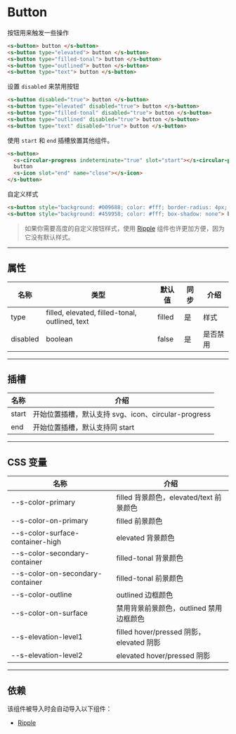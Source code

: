 # Button

按钮用来触发一些操作

```html preview
<s-button> button </s-button>
<s-button type="elevated"> button </s-button>
<s-button type="filled-tonal"> button </s-button>
<s-button type="outlined"> button </s-button>
<s-button type="text"> button </s-button>
```

设置 `disabled` 来禁用按钮

```html preview
<s-button disabled="true"> button </s-button>
<s-button type="elevated" disabled="true"> button </s-button>
<s-button type="filled-tonal" disabled="true"> button </s-button>
<s-button type="outlined" disabled="true"> button </s-button>
<s-button type="text" disabled="true"> button </s-button>
```

使用 `start` 和 `end` 插槽放置其他组件。

```html preview
<s-button>
  <s-circular-progress indeterminate="true" slot="start"></s-circular-progress>
  button
  <s-icon slot="end" name="close"></s-icon>
</s-button>
```

自定义样式

```html preview
<s-button style="background: #009688; color: #fff; border-radius: 4px; padding: 0 16px"> button </s-button>
<s-button style="background: #459958; color: #fff; box-shadow: none"> button </s-button>
```

> 如果你需要高度的自定义按钮样式，使用 [Ripple](/component/ripple) 组件也许更加方便，因为它没有默认样式。

---

## 属性

| 名称     | 类型                                            | 默认值 | 同步 | 介绍    |
| -------- | ---------------------------------------------- | ------ | --- | ------- |
| type     | filled, elevated, filled-tonal, outlined, text | filled | 是  | 样式     |
| disabled | boolean                                        | false  | 是  | 是否禁用 |

---

## 插槽

| 名称   | 介绍                                              |
| ------ | ------------------------------------------------- |
| start  | 开始位置插槽，默认支持 svg、icon、circular-progress |
| end    | 开始位置插槽，默认支持同 start                      |

---

## CSS 变量

| 名称                             | 介绍                                     |
| -------------------------------- | --------------------------------------- |
| --s-color-primary                | filled 背景颜色，elevated/text 前景颜色   |
| --s-color-on-primary             | filled 前景颜色                          |
| --s-color-surface-container-high | elevated 背景颜色                        |
| --s-color-secondary-container    | filled-tonal 背景颜色                    |
| --s-color-on-secondary-container | filled-tonal 前景颜色                    |
| --s-color-outline                | outlined 边框颜色                        |
| --s-color-on-surface             | 禁用背景前景颜色，outlined 禁用边框颜色    |
| --s-elevation-level1             | filled hover/pressed 阴影，elevated 阴影 |
| --s-elevation-level2             | elevated hover/pressed 阴影             |

---

## 依赖

该组件被导入时会自动导入以下组件：

- [Ripple](./ripple)